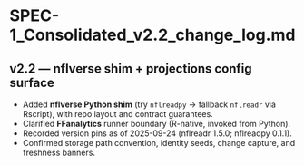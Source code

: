 # SPEC-1_Consolidated_v2.2_change_log.md

## v2.2 — nflverse shim + projections config surface
- Added **nflverse Python shim** (try `nflreadpy` → fallback `nflreadr` via Rscript), with repo layout and contract guarantees.
- Clarified **FFanalytics** runner boundary (R-native, invoked from Python).
- Recorded version pins as of 2025-09-24 (nflreadr 1.5.0; nflreadpy 0.1.1).
- Confirmed storage path convention, identity seeds, change capture, and freshness banners.
